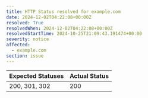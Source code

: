 ```yaml
---
title: HTTP Status resolved for example.com
date: 2024-12-02T04:22:08+00:00Z
resolved: True
resolvedWhen: 2024-12-02T04:22:08+00:00Z
resolvedStartTime: 2024-10-25T21:09:43.191474+00:00
severity: notice
affected:
  - example.com
section: issue
---
```


| Expected Statuses | Actual Status  |
|-------------------|----------------|
| 200, 301, 302 | 200 |
